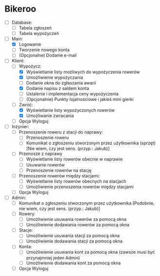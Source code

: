 # Bikeroo
- [ ] Database:
  - [ ] Tabela zgłoszeń
  - [ ] Tabela wypożyczeń
- [ ] Main:
  - [x] Logowanie
  - [ ] Tworzenie nowego konta
  - [ ] (Opcjonalne) Dodanie e-mail
- [ ] Klient:
  - [ ] Wypożycz:
    - [x] Wyświetlanie listy możliwych do wypożyczenia rowerów
    - [x] Umożliwienie wypożyczania
    - [ ] Dodanie okna do zgłaszania awarii
    - [x] Dodanie napisu z saldem konta
    - [ ] Ustalenie i implementacja ceny wypożyczenia
    - [ ] (Opcjonalnie) Punkty lojalnościowe i jakieś mini gierki
  - [ ] Zwróć:
    - [x] Wyświetlanie listy wypożyczonych rowerów
    - [x] Umożliwanie zwracania
  - [ ] Opcja Wyloguj
- [ ] Inżynier:
  - [ ] Przenoszenie roweru z stacji do naprawy:
    - [ ] Przenoszenie roweru
    - [ ] Komunikat o zgłoszeniu stworzonym przez użytkownika (sprzęt) [Nie wiem, czy jest sens. (przyp.: Jakub)]
  - [ ] Przenosze z naprawy
    - [ ] Wyświetlanie listy rowerów obecnie w naprawie
    - [ ] Usuwanie rowerów
    - [ ] Przenoszenie rowerów na stację
  - [ ] Przenoszenie rowerów między stacjami:
    - [ ] Wyświetlanie listy rowerów obecnych na stacjach
    - [ ] Umożliwienie przenoszenia rowerów między stacjami
  - [ ] Opcja Wyloguj
- [ ] Admin:
  - [ ] Komunikat o zgłoszeniu stworzonym przez użytkownika [Podobnie, nie wiem, czy jest sens. (przyp.: Jakub)]
  - [ ] Rowery:
    - [ ] Umożliwienie usuwania rowerów za pomocą okna
    - [ ] Umożliwienie dodawania rowerów za pomocą okna
  - [ ] Stacje:
    - [ ] Umożliwienie usuwania stacji za pomocą okna
    - [ ] Umożliwienie dodawania stacji za pomocą okna
  - [ ] Konta:
    - [ ] Umożliwienie usuwania kont za pomocą okna (zawsze musi być przynajmniej jeden Admin)
    - [ ] Umożliwienie dodawania kont za pomocą okna
  - [ ] Opcja Wyloguj
